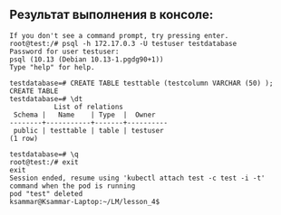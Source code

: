 ## Результат выполнения в консоле:
```ksammar@Ksammar-Laptop:~/LM/lesson_4$ kubectl run -t -i --rm --image postgres:10.13 test bash
If you don't see a command prompt, try pressing enter.
root@test:/# psql -h 172.17.0.3 -U testuser testdatabase
Password for user testuser: 
psql (10.13 (Debian 10.13-1.pgdg90+1))
Type "help" for help.

testdatabase=# CREATE TABLE testtable (testcolumn VARCHAR (50) );
CREATE TABLE
testdatabase=# \dt
           List of relations
 Schema |   Name    | Type  |  Owner   
--------+-----------+-------+----------
 public | testtable | table | testuser
(1 row)

testdatabase=# \q
root@test:/# exit
exit
Session ended, resume using 'kubectl attach test -c test -i -t' command when the pod is running
pod "test" deleted
ksammar@Ksammar-Laptop:~/LM/lesson_4$ 
```
